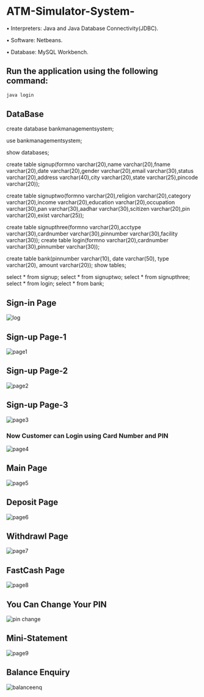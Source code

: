 # ATM-Simulator-System-


• Interpreters: Java and Java Database Connectivity(JDBC).

• Software: Netbeans.

• Database: MySQL Workbench.


## Run the application using the following command:

```java
java login
```


## DataBase

create database bankmanagementsystem;

use bankmanagementsystem;

show databases;

create table signup(formno varchar(20),name varchar(20),fname varchar(20),date varchar(20),gender varchar(20),email varchar(30),status varchar(20),address varchar(40),city varchar(20),state varchar(25),pincode varchar(20));

create table signuptwo(formno varchar(20),religion varchar(20),category varchar(20),income varchar(20),education varchar(20),occupation varchar(30),pan varchar(30),aadhar varchar(30),scitizen varchar(20),pin varchar(20),exist varchar(25));

create table signupthree(formno varchar(20),acctype varchar(30),cardnumber varchar(30),pinnumber varchar(30),facility varchar(30));
create table login(formno varchar(20),cardnumber varchar(30),pinnumber varchar(30));

create table bank(pinnumber varchar(10), date varchar(50), type varchar(20), amount varchar(20));
show tables;

select * from signup;
select * from signuptwo;
select * from signupthree;
select * from login;
select * from bank;



## Sign-in Page

![log](https://github.com/user-attachments/assets/ed2e14ba-40ac-4b19-91d1-8217eafc457a)

## Sign-up Page-1

![page1](https://github.com/user-attachments/assets/85ccdc18-c51b-4014-a6e9-0e05e57738e9)

## Sign-up Page-2

![page2](https://github.com/user-attachments/assets/3a5473d6-50b9-4e67-8f01-4122ce4b6731)

## Sign-up Page-3

![page3](https://github.com/user-attachments/assets/f31632d0-152a-4782-b4e0-9993e495cc31)



### Now Customer can Login using Card Number and PIN

![page4](https://github.com/user-attachments/assets/6c7425b1-7d3f-41da-b590-2435030d120e)

## Main Page

![page5](https://github.com/user-attachments/assets/4d4b5baa-25e8-4dd9-b9c3-b1ed9d6c4ec4)

## Deposit Page

![page6](https://github.com/user-attachments/assets/b62af3b6-44eb-44ea-bce2-989367ad7a3c)

## Withdrawl Page

![page7](https://github.com/user-attachments/assets/f4699378-f08b-4073-b6bd-df60dc749404)

## FastCash Page

![page8](https://github.com/user-attachments/assets/5cda52db-6411-4a22-8dc3-a8caf9fea0b8)

## You Can Change Your PIN

![pin change](https://github.com/user-attachments/assets/557de748-a5cc-4437-8ded-7d7ec75443a0)

##  Mini-Statement

![page9](https://github.com/user-attachments/assets/ac1a2076-ac7a-4569-9148-fa2455ea498e)

## Balance Enquiry

![balanceenq](https://github.com/user-attachments/assets/fd255bd5-40d0-491a-9f71-bedbefc872b6)












